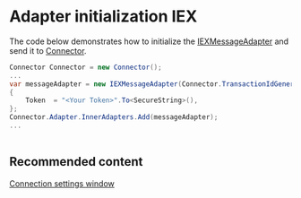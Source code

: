 # Adapter initialization IEX

The code below demonstrates how to initialize the [IEXMessageAdapter](xref:StockSharp.IEX.IEXMessageAdapter) and send it to [Connector](xref:StockSharp.Algo.Connector).

```cs
Connector Connector = new Connector();				
...				
var messageAdapter = new IEXMessageAdapter(Connector.TransactionIdGenerator)
{
	Token  = "<Your Token>".To<SecureString>(),
};
Connector.Adapter.InnerAdapters.Add(messageAdapter);
...	
							
```

## Recommended content

[Connection settings window](../../../graphical_user_interface/connection_settings_window.md)
